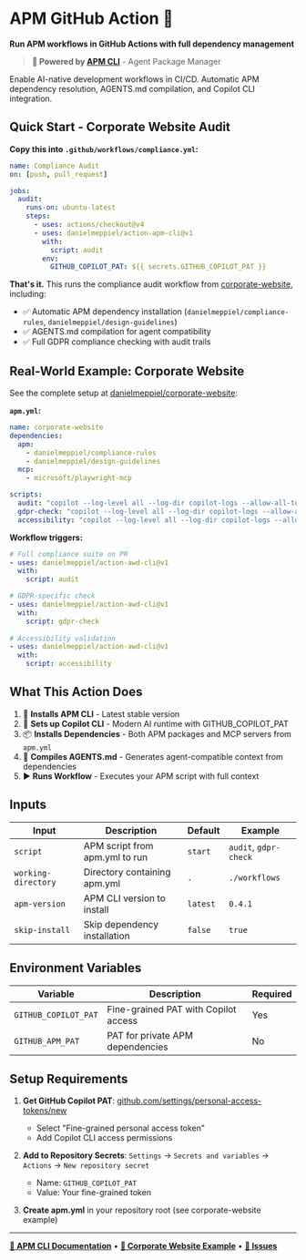 # APM GitHub Action 🚀
**Run APM workflows in GitHub Actions with full dependency management**

> **🔧 Powered by [APM CLI](https://github.com/danielmeppiel/apm)** - Agent Package Manager

Enable AI-native development workflows in CI/CD. Automatic APM dependency resolution, AGENTS.md compilation, and Copilot CLI integration.

## Quick Start - Corporate Website Audit

**Copy this into `.github/workflows/compliance.yml`:**

```yaml
name: Compliance Audit
on: [push, pull_request]

jobs:
  audit:
    runs-on: ubuntu-latest
    steps:
      - uses: actions/checkout@v4
      - uses: danielmeppiel/action-apm-cli@v1
        with:
          script: audit
        env:
          GITHUB_COPILOT_PAT: ${{ secrets.GITHUB_COPILOT_PAT }}
```

**That's it.** This runs the compliance audit workflow from [corporate-website](https://github.com/danielmeppiel/corporate-website), including:
- ✅ Automatic APM dependency installation (`danielmeppiel/compliance-rules`, `danielmeppiel/design-guidelines`)
- ✅ AGENTS.md compilation for agent compatibility
- ✅ Full GDPR compliance checking with audit trails

## Real-World Example: Corporate Website

See the complete setup at [danielmeppiel/corporate-website](https://github.com/danielmeppiel/corporate-website):

**`apm.yml`:**
```yaml
name: corporate-website
dependencies:
  apm:
    - danielmeppiel/compliance-rules
    - danielmeppiel/design-guidelines
  mcp:
    - microsoft/playwright-mcp

scripts:
  audit: "copilot --log-level all --log-dir copilot-logs --allow-all-tools -p compliance-audit.prompt.md"
  gdpr-check: "copilot --log-level all --log-dir copilot-logs --allow-all-tools -p gdpr-assessment.prompt.md"
  accessibility: "copilot --log-level all --log-dir copilot-logs --allow-all-tools -p accessibility-audit.prompt.md"
```

**Workflow triggers:**
```yaml
# Full compliance suite on PR
- uses: danielmeppiel/action-awd-cli@v1
  with:
    script: audit

# GDPR-specific check
- uses: danielmeppiel/action-awd-cli@v1
  with:
    script: gdpr-check
    
# Accessibility validation
- uses: danielmeppiel/action-awd-cli@v1
  with:
    script: accessibility
```

## What This Action Does

1. 🚀 **Installs APM CLI** - Latest stable version
2. 🤖 **Sets up Copilot CLI** - Modern AI runtime with GITHUB_COPILOT_PAT
3. 📦 **Installs Dependencies** - Both APM packages and MCP servers from `apm.yml`
4. 🔄 **Compiles AGENTS.md** - Generates agent-compatible context from dependencies
5. ▶️ **Runs Workflow** - Executes your APM script with full context

## Inputs

| Input | Description | Default | Example |
|-------|-------------|---------|----------|
| `script` | APM script from apm.yml to run | `start` | `audit`, `gdpr-check` |
| `working-directory` | Directory containing apm.yml | `.` | `./workflows` |
| `apm-version` | APM CLI version to install | `latest` | `0.4.1` |
| `skip-install` | Skip dependency installation | `false` | `true` |

## Environment Variables

| Variable | Description | Required |
|----------|-------------|----------|
| `GITHUB_COPILOT_PAT` | Fine-grained PAT with Copilot access | Yes |
| `GITHUB_APM_PAT` | PAT for private APM dependencies | No |

## Setup Requirements

1. **Get GitHub Copilot PAT**: [github.com/settings/personal-access-tokens/new](https://github.com/settings/personal-access-tokens/new)
   - Select "Fine-grained personal access token"
   - Add Copilot CLI access permissions

2. **Add to Repository Secrets**: `Settings` → `Secrets and variables` → `Actions` → `New repository secret`
   - Name: `GITHUB_COPILOT_PAT`
   - Value: Your fine-grained token

3. **Create apm.yml** in your repository root (see corporate-website example)

---

**[📖 APM CLI Documentation](https://github.com/danielmeppiel/apm)** • **[🏢 Corporate Website Example](https://github.com/danielmeppiel/corporate-website)** • **[🐛 Issues](https://github.com/danielmeppiel/action-awd-cli/issues)**
